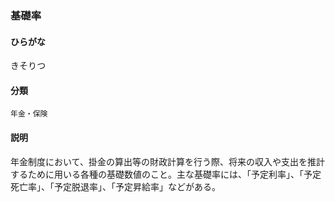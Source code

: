 <div style="display:none;">

## [あ行](securities-terms?id=あ行)
## [か行](securities-terms?id=か行)

</div>

### 基礎率

#### ひらがな

きそりつ

#### 分類

`年金・保険`

#### 説明

年金制度において、掛金の算出等の財政計算を行う際、将来の収入や支出を推計するために用いる各種の基礎数値のこと。主な基礎率には、「予定利率」、「予定死亡率」、「予定脱退率」、「予定昇給率」などがある。

<div style="display:none;">

## [さ行](securities-terms?id=さ行)
## [た行](securities-terms?id=た行)
## [な行](securities-terms?id=な行)
## [は行](securities-terms?id=は行)
## [ま行](securities-terms?id=ま行)
## [や行](securities-terms?id=や行)
## [ら行](securities-terms?id=ら行)
## [わ行](securities-terms?id=わ行)
## [英数字・記号](securities-terms?id=英数字・記号)

</div>

